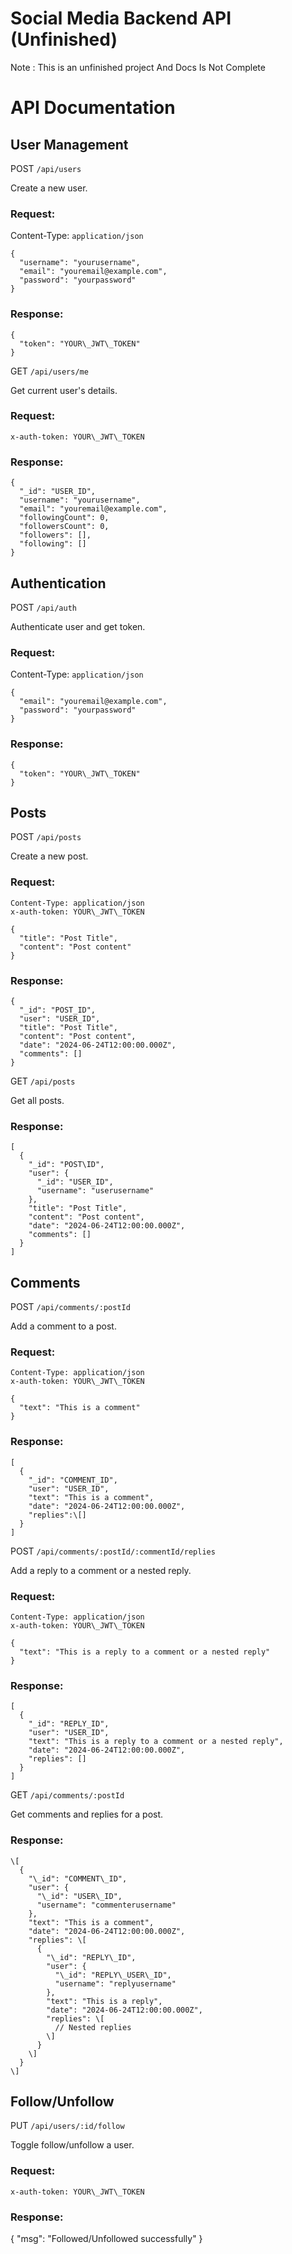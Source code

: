﻿Social Media Backend API (Unfinished)
=================

Note : This is an unfinished project And Docs Is Not Complete

API Documentation
=================

User Management
---------------

POST `/api/users`

Create a new user.

### Request:

Content-Type: `application/json`

    {
      "username": "yourusername",
      "email": "youremail@example.com",
      "password": "yourpassword"
    }
    

### Response:

    {
      "token": "YOUR\_JWT\_TOKEN"
    }
    

GET `/api/users/me`

Get current user's details.

### Request:

    x-auth-token: YOUR\_JWT\_TOKEN
    

### Response:

    {
      "_id": "USER_ID",
      "username": "yourusername",
      "email": "youremail@example.com",
      "followingCount": 0,
      "followersCount": 0,
      "followers": [],
      "following": []
    }
    

Authentication
--------------

POST `/api/auth`

Authenticate user and get token.

### Request:

Content-Type: `application/json`

    {
      "email": "youremail@example.com",
      "password": "yourpassword"
    }
    

### Response:

    {
      "token": "YOUR\_JWT\_TOKEN"
    }
    

Posts
-----

POST `/api/posts`

Create a new post.

### Request:

    Content-Type: application/json
    x-auth-token: YOUR\_JWT\_TOKEN

    {
      "title": "Post Title",
      "content": "Post content"
    }
    

### Response:

    {
      "_id": "POST_ID",
      "user": "USER_ID",
      "title": "Post Title",
      "content": "Post content",
      "date": "2024-06-24T12:00:00.000Z",
      "comments": []
    }
    

GET `/api/posts`

Get all posts.

### Response:

    [
      {
        "_id": "POST\ID",
        "user": {
          "_id": "USER_ID",
          "username": "userusername"
        },
        "title": "Post Title",
        "content": "Post content",
        "date": "2024-06-24T12:00:00.000Z",
        "comments": []
      }
    ]
    

Comments
--------

POST `/api/comments/:postId`

Add a comment to a post.

### Request:

    Content-Type: application/json
    x-auth-token: YOUR\_JWT\_TOKEN

    {
      "text": "This is a comment"
    }
    

### Response:

    [
      {
        "_id": "COMMENT_ID",
        "user": "USER_ID",
        "text": "This is a comment",
        "date": "2024-06-24T12:00:00.000Z",
        "replies":\[]
      }
    ]
    

POST `/api/comments/:postId/:commentId/replies`

Add a reply to a comment or a nested reply.

### Request:

    Content-Type: application/json
    x-auth-token: YOUR\_JWT\_TOKEN

    {
      "text": "This is a reply to a comment or a nested reply"
    }
    

### Response:

    [
      {
        "_id": "REPLY_ID",
        "user": "USER_ID",
        "text": "This is a reply to a comment or a nested reply",
        "date": "2024-06-24T12:00:00.000Z",
        "replies": []
      }
    ]
    

GET `/api/comments/:postId`

Get comments and replies for a post.

### Response:

    \[
      {
        "\_id": "COMMENT\_ID",
        "user": {
          "\_id": "USER\_ID",
          "username": "commenterusername"
        },
        "text": "This is a comment",
        "date": "2024-06-24T12:00:00.000Z",
        "replies": \[
          {
            "\_id": "REPLY\_ID",
            "user": {
              "\_id": "REPLY\_USER\_ID",
              "username": "replyusername"
            },
            "text": "This is a reply",
            "date": "2024-06-24T12:00:00.000Z",
            "replies": \[
              // Nested replies
            \]
          }
        \]
      }
    \]
    

Follow/Unfollow
---------------

PUT `/api/users/:id/follow`

Toggle follow/unfollow a user.

### Request:

    x-auth-token: YOUR\_JWT\_TOKEN
    

### Response:

{
  "msg": "Followed/Unfollowed successfully"
}
